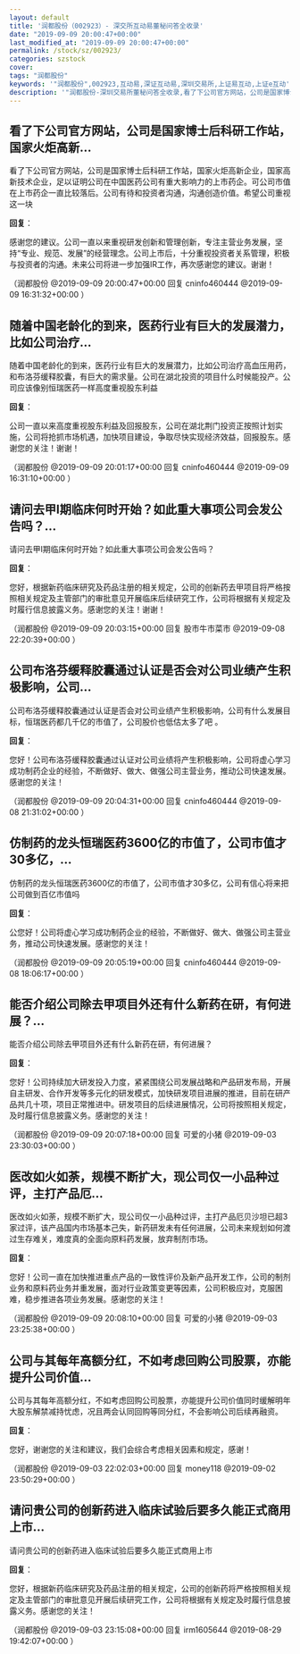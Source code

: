 ```yaml
---
layout: default
title: '润都股份（002923）- 深交所互动易董秘问答全收录'
date: "2019-09-09 20:00:47+00:00"
last_modified_at: "2019-09-09 20:00:47+00:00"
permalink: /stock/sz/002923/
categories: szstock
cover: 
tags: "润都股份"
keywords: '"润都股份",002923,互动易,深证互动易,深圳交易所,上证易互动,上证e互动'
description: '"润都股份-深圳交易所董秘问答全收录,看了下公司官方网站，公司是国家博士后科研工作站，国家火炬高新企业，国家高新技术企业，足以证明公司在中国医药公司有重大影响力的上市药企。可公司市值在上市药企一直比较落后。公司有待和投资者沟通，沟通创造价值。希望公司重视这一块"'
---
```


## 看了下公司官方网站，公司是国家博士后科研工作站，国家火炬高新...

看了下公司官方网站，公司是国家博士后科研工作站，国家火炬高新企业，国家高新技术企业，足以证明公司在中国医药公司有重大影响力的上市药企。可公司市值在上市药企一直比较落后。公司有待和投资者沟通，沟通创造价值。希望公司重视这一块

**回复**：

感谢您的建议。公司一直以来重视研发创新和管理创新，专注主营业务发展，坚持“专业、规范、发展”的经营理念。公司上市后，十分重视投资者关系管理，积极与投资者的沟通。未来公司将进一步加强IR工作，再次感谢您的建议。谢谢！ 

（润都股份  @2019-09-09 20:00:47+00:00 回复 cninfo460444  @2019-09-09 16:31:32+00:00 ）

## 随着中国老龄化的到来，医药行业有巨大的发展潜力，比如公司治疗...

随着中国老龄化的到来，医药行业有巨大的发展潜力，比如公司治疗高血压用药，和布洛芬缓释胶囊，有巨大的需求量。公司在湖北投资的项目什么时候能投产。公司应该像别恒瑞医药一样高度重视股东利益

**回复**：

公司一直以来高度重视股东利益及回报股东，公司在湖北荆门投资正按照计划实施，公司将抢抓市场机遇，加快项目建设，争取尽快实现经济效益，回报股东。感谢您的关注！谢谢！ 

（润都股份  @2019-09-09 20:01:17+00:00 回复 cninfo460444  @2019-09-09 16:31:10+00:00 ）

## 请问去甲I期临床何时开始？如此重大事项公司会发公告吗？...

请问去甲I期临床何时开始？如此重大事项公司会发公告吗？

**回复**：

您好，根据新药临床研究及药品注册的相关规定，公司的创新药去甲项目将严格按照相关规定及主管部门的审批意见开展临床后续研究工作，公司将根据有关规定及时履行信息披露义务。感谢您的关注！谢谢！ 

（润都股份  @2019-09-09 20:03:15+00:00 回复 股市牛市菜市  @2019-09-08 22:20:39+00:00 ）

## 公司布洛芬缓释胶囊通过认证是否会对公司业绩产生积极影响，公司...

公司布洛芬缓释胶囊通过认证是否会对公司业绩产生积极影响，公司有什么发展目标，恒瑞医药都几千亿的市值了，公司股价也低估太多了吧
。

**回复**：

您好！公司布洛芬缓释胶囊通过认证对公司业绩将产生积极影响，公司将虚心学习成功制药企业的经验，不断做好、做大、做强公司主营业务，推动公司快速发展。感谢您的关注！ 

（润都股份  @2019-09-09 20:04:31+00:00 回复 cninfo460444  @2019-09-08 21:31:02+00:00 ）

## 仿制药的龙头恒瑞医药3600亿的市值了，公司市值才30多亿，...

仿制药的龙头恒瑞医药3600亿的市值了，公司市值才30多亿，公司有信心将来把公司做到百亿市值吗

**回复**：

公您好！公司将虚心学习成功制药企业的经验，不断做好、做大、做强公司主营业务，推动公司快速发展。感谢您的关注！ 

（润都股份  @2019-09-09 20:05:19+00:00 回复 cninfo460444  @2019-09-08 18:06:17+00:00 ）

## 能否介绍公司除去甲项目外还有什么新药在研，有何进展？...

能否介绍公司除去甲项目外还有什么新药在研，有何进展？

**回复**：

您好！公司持续加大研发投入力度，紧紧围绕公司发展战略和产品研发布局，开展自主研发、合作开发等多元化的研发模式，加快研发项目进展的推进，目前在研产品共几十项，项目正常推进中。研发项目的后续进展情况，公司将按照相关规定，及时履行信息披露义务。感谢您的关注！ 

（润都股份  @2019-09-09 20:07:18+00:00 回复 可爱的小猪  @2019-09-03 23:30:03+00:00 ）

## 医改如火如荼，规模不断扩大，现公司仅一小品种过评，主打产品厄...

医改如火如荼，规模不断扩大，现公司仅一小品种过评，主打产品厄贝沙坦已超3家过评，该产品国内市场基本己失，新药研发未有任何进展，公司未来规划如何渡过生存难关，难度真的全面向原料药发展，放弃制剂市场。

**回复**：

您好！公司一直在加快推进重点产品的一致性评价及新产品开发工作，公司的制剂业务和原料药业务并重发展，面对行业政策变更等因素，公司积极应对，克服困难，稳步推进各项业务发展。感谢您的关注！ 

（润都股份  @2019-09-09 20:08:10+00:00 回复 可爱的小猪  @2019-09-03 23:25:38+00:00 ）

## 公司与其每年高额分红，不如考虑回购公司股票，亦能提升公司价值...

公司与其每年高额分红，不如考虑回购公司股票，亦能提升公司价值同时缓解明年大股东解禁减持忧虑，况且两会认同回购等同分红，不会影响公司后续再融资。

**回复**：

您好，谢谢您的关注和建议，我们会综合考虑相关因素和规定，感谢！ 

（润都股份  @2019-09-03 22:02:03+00:00 回复 money118  @2019-09-02 23:50:29+00:00 ）

## 请问贵公司的创新药进入临床试验后要多久能正式商用上市...

请问贵公司的创新药进入临床试验后要多久能正式商用上市

**回复**：

您好，根据新药临床研究及药品注册的相关规定，公司的创新药将严格按照相关规定及主管部门的审批意见开展后续研究工作，公司将根据有关规定及时履行信息披露义务。感谢您的关注！ 

（润都股份  @2019-09-03 23:15:08+00:00 回复 irm1605644  @2019-08-29 19:42:07+00:00 ）

